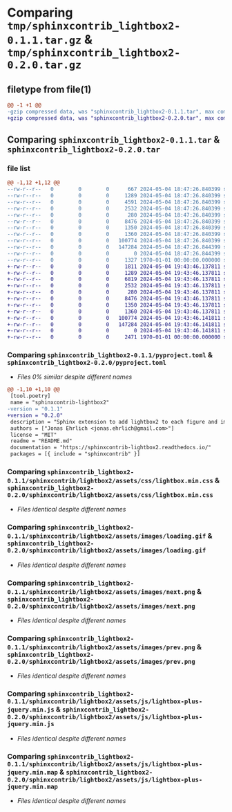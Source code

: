 # Comparing `tmp/sphinxcontrib_lightbox2-0.1.1.tar.gz` & `tmp/sphinxcontrib_lightbox2-0.2.0.tar.gz`

## filetype from file(1)

```diff
@@ -1 +1 @@
-gzip compressed data, was "sphinxcontrib_lightbox2-0.1.1.tar", max compression
+gzip compressed data, was "sphinxcontrib_lightbox2-0.2.0.tar", max compression
```

## Comparing `sphinxcontrib_lightbox2-0.1.1.tar` & `sphinxcontrib_lightbox2-0.2.0.tar`

### file list

```diff
@@ -1,12 +1,12 @@
--rw-r--r--   0        0        0      667 2024-05-04 18:47:26.840399 sphinxcontrib_lightbox2-0.1.1/README.md
--rw-r--r--   0        0        0     1289 2024-05-04 18:47:26.840399 sphinxcontrib_lightbox2-0.1.1/pyproject.toml
--rw-r--r--   0        0        0     4591 2024-05-04 18:47:26.840399 sphinxcontrib_lightbox2-0.1.1/sphinxcontrib/lightbox2/__init__.py
--rw-r--r--   0        0        0     2532 2024-05-04 18:47:26.840399 sphinxcontrib_lightbox2-0.1.1/sphinxcontrib/lightbox2/assets/css/lightbox.min.css
--rw-r--r--   0        0        0      280 2024-05-04 18:47:26.840399 sphinxcontrib_lightbox2-0.1.1/sphinxcontrib/lightbox2/assets/images/close.png
--rw-r--r--   0        0        0     8476 2024-05-04 18:47:26.840399 sphinxcontrib_lightbox2-0.1.1/sphinxcontrib/lightbox2/assets/images/loading.gif
--rw-r--r--   0        0        0     1350 2024-05-04 18:47:26.840399 sphinxcontrib_lightbox2-0.1.1/sphinxcontrib/lightbox2/assets/images/next.png
--rw-r--r--   0        0        0     1360 2024-05-04 18:47:26.840399 sphinxcontrib_lightbox2-0.1.1/sphinxcontrib/lightbox2/assets/images/prev.png
--rw-r--r--   0        0        0   100774 2024-05-04 18:47:26.840399 sphinxcontrib_lightbox2-0.1.1/sphinxcontrib/lightbox2/assets/js/lightbox-plus-jquery.min.js
--rw-r--r--   0        0        0   147284 2024-05-04 18:47:26.844399 sphinxcontrib_lightbox2-0.1.1/sphinxcontrib/lightbox2/assets/js/lightbox-plus-jquery.min.map
--rw-r--r--   0        0        0        0 2024-05-04 18:47:26.844399 sphinxcontrib_lightbox2-0.1.1/sphinxcontrib/lightbox2/py.typed
--rw-r--r--   0        0        0     1327 1970-01-01 00:00:00.000000 sphinxcontrib_lightbox2-0.1.1/PKG-INFO
+-rw-r--r--   0        0        0     1811 2024-05-04 19:43:46.137811 sphinxcontrib_lightbox2-0.2.0/README.md
+-rw-r--r--   0        0        0     1289 2024-05-04 19:43:46.137811 sphinxcontrib_lightbox2-0.2.0/pyproject.toml
+-rw-r--r--   0        0        0     6819 2024-05-04 19:43:46.137811 sphinxcontrib_lightbox2-0.2.0/sphinxcontrib/lightbox2/__init__.py
+-rw-r--r--   0        0        0     2532 2024-05-04 19:43:46.137811 sphinxcontrib_lightbox2-0.2.0/sphinxcontrib/lightbox2/assets/css/lightbox.min.css
+-rw-r--r--   0        0        0      280 2024-05-04 19:43:46.137811 sphinxcontrib_lightbox2-0.2.0/sphinxcontrib/lightbox2/assets/images/close.png
+-rw-r--r--   0        0        0     8476 2024-05-04 19:43:46.137811 sphinxcontrib_lightbox2-0.2.0/sphinxcontrib/lightbox2/assets/images/loading.gif
+-rw-r--r--   0        0        0     1350 2024-05-04 19:43:46.137811 sphinxcontrib_lightbox2-0.2.0/sphinxcontrib/lightbox2/assets/images/next.png
+-rw-r--r--   0        0        0     1360 2024-05-04 19:43:46.137811 sphinxcontrib_lightbox2-0.2.0/sphinxcontrib/lightbox2/assets/images/prev.png
+-rw-r--r--   0        0        0   100774 2024-05-04 19:43:46.141811 sphinxcontrib_lightbox2-0.2.0/sphinxcontrib/lightbox2/assets/js/lightbox-plus-jquery.min.js
+-rw-r--r--   0        0        0   147284 2024-05-04 19:43:46.141811 sphinxcontrib_lightbox2-0.2.0/sphinxcontrib/lightbox2/assets/js/lightbox-plus-jquery.min.map
+-rw-r--r--   0        0        0        0 2024-05-04 19:43:46.141811 sphinxcontrib_lightbox2-0.2.0/sphinxcontrib/lightbox2/py.typed
+-rw-r--r--   0        0        0     2471 1970-01-01 00:00:00.000000 sphinxcontrib_lightbox2-0.2.0/PKG-INFO
```

### Comparing `sphinxcontrib_lightbox2-0.1.1/pyproject.toml` & `sphinxcontrib_lightbox2-0.2.0/pyproject.toml`

 * *Files 0% similar despite different names*

```diff
@@ -1,10 +1,10 @@
 [tool.poetry]
 name = "sphinxcontrib-lightbox2"
-version = "0.1.1"
+version = "0.2.0"
 description = "Sphinx extension to add lightbox2 to each figure and image added in HTML"
 authors = ["Jonas Ehrlich <jonas.ehrlich@gmail.com>"]
 license = "MIT"
 readme = "README.md"
 documentation = "https://sphinxcontrib-lightbox2.readthedocs.io/"
 packages = [{ include = "sphinxcontrib" }]
```

### Comparing `sphinxcontrib_lightbox2-0.1.1/sphinxcontrib/lightbox2/assets/css/lightbox.min.css` & `sphinxcontrib_lightbox2-0.2.0/sphinxcontrib/lightbox2/assets/css/lightbox.min.css`

 * *Files identical despite different names*

### Comparing `sphinxcontrib_lightbox2-0.1.1/sphinxcontrib/lightbox2/assets/images/loading.gif` & `sphinxcontrib_lightbox2-0.2.0/sphinxcontrib/lightbox2/assets/images/loading.gif`

 * *Files identical despite different names*

### Comparing `sphinxcontrib_lightbox2-0.1.1/sphinxcontrib/lightbox2/assets/images/next.png` & `sphinxcontrib_lightbox2-0.2.0/sphinxcontrib/lightbox2/assets/images/next.png`

 * *Files identical despite different names*

### Comparing `sphinxcontrib_lightbox2-0.1.1/sphinxcontrib/lightbox2/assets/images/prev.png` & `sphinxcontrib_lightbox2-0.2.0/sphinxcontrib/lightbox2/assets/images/prev.png`

 * *Files identical despite different names*

### Comparing `sphinxcontrib_lightbox2-0.1.1/sphinxcontrib/lightbox2/assets/js/lightbox-plus-jquery.min.js` & `sphinxcontrib_lightbox2-0.2.0/sphinxcontrib/lightbox2/assets/js/lightbox-plus-jquery.min.js`

 * *Files identical despite different names*

### Comparing `sphinxcontrib_lightbox2-0.1.1/sphinxcontrib/lightbox2/assets/js/lightbox-plus-jquery.min.map` & `sphinxcontrib_lightbox2-0.2.0/sphinxcontrib/lightbox2/assets/js/lightbox-plus-jquery.min.map`

 * *Files identical despite different names*

